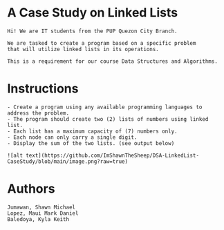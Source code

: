 # A Case Study on Linked Lists

    Hi! We are IT students from the PUP Quezon City Branch.

    We are tasked to create a program based on a specific problem
    that will utilize linked lists in its operations.

    This is a requirement for our course Data Structures and Algorithms.

# Instructions

    - Create a program using any available programming languages to address the problem.
    - The program should create two (2) lists of numbers using linked list.
    - Each list has a maximum capacity of (7) numbers only.
    - Each node can only carry a single digit.
    - Display the sum of the two lists. (see output below)

    ![alt text](https://github.com/ImShawnTheSheep/DSA-LinkedList-CaseStudy/blob/main/image.png?raw=true)

# Authors

    Jumawan, Shawn Michael
    Lopez, Maui Mark Daniel
    Baledoya, Kyla Keith
